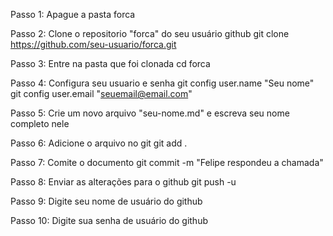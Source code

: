 Passo 1: Apague a pasta forca

Passo 2: Clone o repositorio "forca" do seu usuário github
	 git clone https://github.com/seu-usuario/forca.git

Passo 3: Entre na pasta que foi clonada
	 cd forca

Passo 4: Configura seu usuario e senha
	 git config user.name "Seu nome"
	 git config user.email "seuemail@email.com"

Passo 5: Crie um novo arquivo "seu-nome.md" e escreva seu nome completo nele

Passo 6: Adicione o arquivo no git
	 git add .

Passo 7: Comite o documento
	 git commit -m "Felipe respondeu a chamada"

Passo 8: Enviar as alterações para o github
	 git push -u

Passo 9: Digite seu nome de usuário do github

Passo 10: Digite sua senha de usuário do github





